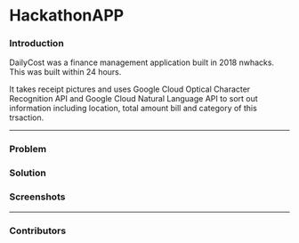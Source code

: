 # HackathonAPP

### Introduction

DailyCost was a finance management application built in 2018 nwhacks. This was built within 24 hours.

It takes receipt pictures and uses Google Cloud Optical Character Recognition API and Google Cloud Natural Language API to sort out information including location, total amount bill and category of this trsaction.

---

### Problem


### Solution



### Screenshots


---

### Contributors
